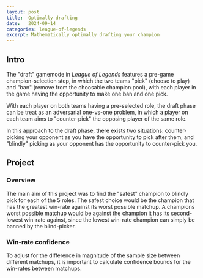 ```yaml
---
layout: post
title:  Optimally drafting
date:   2024-09-14
categories: league-of-legends
excerpt: Mathematically optimally drafting your champion
---
```

## Intro

The "draft" gamemode in *League of Legends* features a pre-game champion-selection step, in which the two teams "pick" (choose to play) and "ban" (remove from the choosable champion pool), with each player in the game having the opportunity to make one ban and one pick.

With each player on both teams having a pre-selected role, the draft phase can be treat as an adversarial one-vs-one problem, in which a player on each team aims to "counter-pick" the opposing player of the same role.

<!---
In this approach to the draft phase, picking prior to your adversary would only be optimal when the best choice
-->

In this approach to the draft phase, there exists two situations: counter-picking your opponent as you have the opportunity to pick after them, and "blindly" picking as your opponent has the opportunity to counter-pick you.

## Project

### Overview

The main aim of this project was to find the "safest" champion to blindly pick for each of the 5 roles. The safest choice would be the champion that has the greatest win-rate against its worst possible matchup. A champions worst possible matchup would be against the champion it has its second-lowest win-rate against, since the lowest win-rate champion can simply be banned by the blind-picker.

### Win-rate confidence

To adjust for the difference in magnitude of the sample size between different matchups, it is important to calculate confidence bounds for the win-rates between matchups.

<!---
TODO
-->
